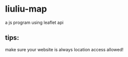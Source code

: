# liuliu-map
a js program using leaflet api
 ## tips:
 make sure your website is always location access allowed!
